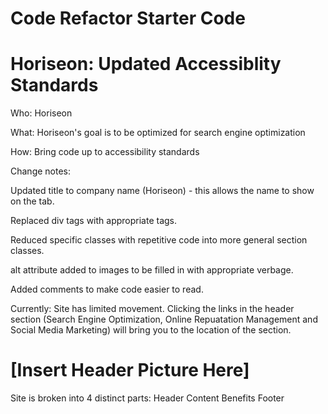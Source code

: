# Code Refactor Starter Code
# Horiseon: Updated Accessiblity Standards

Who:
Horiseon

What:
Horiseon's goal is to be optimized for search engine optimization

How: 
Bring code up to accessibility standards

Change notes:

Updated title to company name (Horiseon) - this allows the name to show on the tab.

Replaced div tags with appropriate tags.

Reduced specific classes with repetitive code into more general section classes. 

alt attribute added to images to be filled in with appropriate verbage. 

Added comments to make code easier to read.


Currently:
Site has limited movement. Clicking the links in the header section (Search Engine Optimization, Online Repuatation Management and Social Media Marketing) will bring you to the location of the section. 

# [Insert Header Picture Here]

Site is broken into 4 distinct parts:
Header
Content
Benefits
Footer


